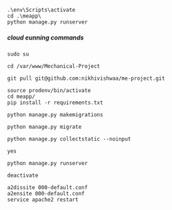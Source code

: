 ```
.\env\Scripts\activate
cd .\meapp\
python manage.py runserver
```

##### cloud eunning commands

```
sudo su
```
```
cd /var/www/Mechanical-Project
```
```
git pull git@github.com:nikhivishwaa/me-project.git
```
```
source prodenv/bin/activate
cd meapp/
pip install -r requirements.txt
```
```
python manage.py makemigrations
```
```
python manage.py migrate
```
```
python manage.py collectstatic --noinput
```
```
yes
```
```
python manage.py runserver
```

```
deactivate
```

```
a2dissite 000-default.conf
a2ensite 000-default.conf
service apache2 restart
```